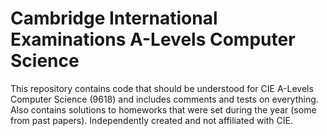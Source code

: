# Cambridge International Examinations A-Levels Computer Science 

This repository contains code that should be understood for CIE A-Levels Computer Science (9618) and includes comments and tests on everything. Also contains solutions to homeworks that were set during the year (some from past papers). Independently created and not affiliated with CIE. 
